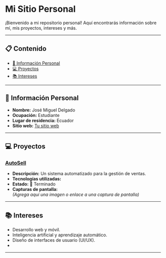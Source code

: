 #  Mi Sitio Personal

¡Bienvenido a mi repositorio personal! Aquí encontrarás información sobre mí, mis proyectos, intereses y más.

---

## 📋 Contenido
- [👤 Información Personal](#-información-personal)
- [💻 Proyectos](#-proyectos)
- [📚 Intereses](#-intereses)

---

## 👤 Información Personal
- **Nombre:** José Miguel Delgado  
- **Ocupación:** Estudiante  
- **Lugar de residencia:** Ecuador  
- **Sitio web:** [Tu sitio web](#)  

---

## 💻 Proyectos

### [AutoSell](https://github.com/paixram/AutoSell#)
- **Descripción:** Un sistema automatizado para la gestión de ventas.  
- **Tecnologías utilizadas:**   
- **Estado:** 🚀 Terminado
- **Capturas de pantalla:**  
  *(Agrega aquí una imagen o enlace a una captura de pantalla)*  

---

## 📚 Intereses
- Desarrollo web y móvil.  
- Inteligencia artificial y aprendizaje automático.  
- Diseño de interfaces de usuario (UI/UX).  
- 

---



